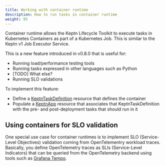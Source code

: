 ```yaml
---
title: Working with container runtime
description: How to run tasks in container runtime
weight: 95
---
```


Container runtime allows the Keptn Lifecycle Toolkit
to execute tasks in Kubernetes Containers as part of a Kubernetes Job.
This is similar to the Keptn v1 Job Executor Service.

This is a new feature introduced in v0.8.0
that is useful for:

- Running load/performance testing tools
- Running tasks expressed in other languages such as Python
- [TODO] What else?
- Running SLO validations

To implement this feature:

- Define a
  [KeptnTaskDefinition](../yaml-crd-ref/taskdefinition.md)
  resource that defines the container
- Populate a [KeptnApp](../yaml-crd-ref/app.md)
  resource that associates that KeptnTaskDefinition
  with the pre- and post-deployment tasks
  that should run in it

## Using containers for SLO validation

One special use case for container runtimes
is to implement SLO (Service-Level Objectives) validation coming from
OpenTelementry workload traces.
Basically, you define OpenTelemetry traces
as SLIs (Service-Level Indicators)
that can be queried from the OpenTelemetry backend using tools such as
[Grafana Tempo](https://grafana.com/oss/tempo/).
